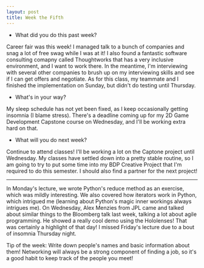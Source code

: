 ```yaml
---
layout: post
title: Week the Fifth
---
```


* What did you do this past week?

Career fair was this week! I managed talk to a bunch of companies and snag a lot of free swag while I was at it! I also found a fantastic software consulting comapny called Thoughtworks that has a very inclusive environment, and I want to work there. In the meantime, I'm interviewing with several other companies to brush up on my interviewing skills and see if I can get offers and negotiate. As for this class, my teammate and I finished the implementation on Sunday, but didn't do testing until Thursday.

* What's in your way?

My sleep schedule has not yet been fixed, as I keep occasionally getting insomnia (I blame stress). There's a deadline coming up for my 2D Game Development Capstone course on Wednesday, and I'll be working extra hard on that.

* What will you do next week?

Continue to attend classes! I'll be working a lot on the Captone project until Wednesday. My classes have settled down into a pretty stable routine, so I am going to try to put some time into my BDP Creative Project that I'm required to do this semester. I should also find a partner for the next project!

---

In Monday's lecture, we wrote Python's reduce method as an exercise, which was mildly interesting. We also covered how iterators work in Python, which intrigued me (learning about Python's magic inner workings always intrigues me). On Wednesday, Alex Menzies from JPL came and talked about similar things to the Bloomberg talk last week, talking a lot about agile programming. He showed a really cool demo using the Hololenses! That was certainly a highlight of that day! I missed Friday's lecture due to a bout of insomnia Thursday night.

Tip of the week: Write down people's names and basic information about them! Networking will always be a strong component of finding a job, so it's a good habit to keep track of the people you meet!